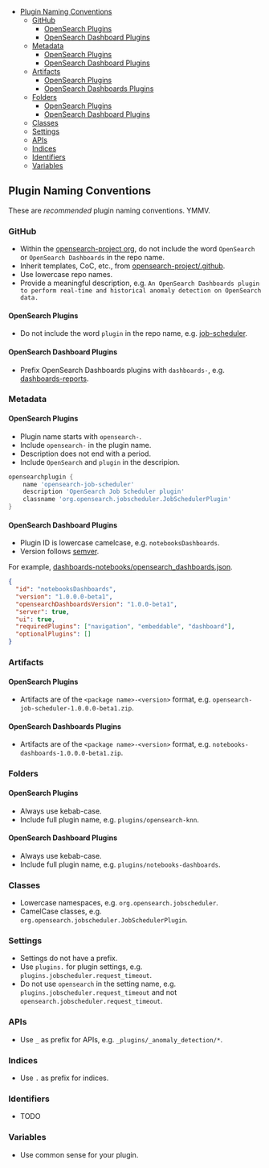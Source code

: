 - [Plugin Naming Conventions](#plugin-naming-conventions)
    - [GitHub](#github)
        - [OpenSearch Plugins](#opensearch-plugins)
        - [OpenSearch Dashboard Plugins](#opensearch-dashboard-plugins)
    - [Metadata](#metadata)
        - [OpenSearch Plugins](#opensearch-plugins)
        - [OpenSearch Dashboard Plugins](#opensearch-dashboard-plugins)
    - [Artifacts](#artifacts)
        - [OpenSearch Plugins](#opensearch-plugins)
        - [OpenSearch Dashboards Plugins](#opensearch-dashboards-plugins)
    - [Folders](#folders)
        - [OpenSearch Plugins](#opensearch-plugins)
        - [OpenSearch Dashboard Plugins](#opensearch-dashboard-plugins)
    - [Classes](#classes)
    - [Settings](#settings)
    - [APIs](#apis)
    - [Indices](#indices)
    - [Identifiers](#identifiers)
    - [Variables](#variables)

## Plugin Naming Conventions

These are _recommended_ plugin naming conventions. YMMV.

### GitHub

- Within the [opensearch-project org](https://github.com/opensearch-project), do not include the word `OpenSearch` or `OpenSearch Dashboards` in the repo name.
- Inherit templates, CoC, etc., from [opensearch-project/.github](https://github.com/opensearch-project/.github).
- Use lowercase repo names.
- Provide a meaningful description, e.g. `An OpenSearch Dashboards plugin to perform real-time and historical anomaly detection on OpenSearch data.`

#### OpenSearch Plugins

- Do not include the word `plugin` in the repo name, e.g. [job-scheduler](https://github.com/opensearch-project/job-scheduler).

#### OpenSearch Dashboard Plugins

- Prefix OpenSearch Dashboards plugins with `dashboards-`, e.g. [dashboards-reports](https://github.com/opensearch-project/dashboards-reports).

### Metadata

#### OpenSearch Plugins

- Plugin name starts with `opensearch-`.
- Include `opensearch-` in the plugin name.
- Description does not end with a period.
- Include `OpenSearch` and `plugin` in the descripion. 

```groovy
opensearchplugin {
    name 'opensearch-job-scheduler'
    description 'OpenSearch Job Scheduler plugin'
    classname 'org.opensearch.jobscheduler.JobSchedulerPlugin'
}
```

#### OpenSearch Dashboard Plugins

- Plugin ID is lowercase camelcase, e.g. `notebooksDashboards`.
- Version follows [semver](https://semver.org/).

For example, [dashboards-notebooks/opensearch_dashboards.json](https://github.com/opensearch-project/dashboards-notebooks/blob/main/dashboards-notebooks/opensearch_dashboards.json).

```json
{
  "id": "notebooksDashboards",
  "version": "1.0.0.0-beta1",
  "opensearchDashboardsVersion": "1.0.0-beta1",
  "server": true,
  "ui": true,
  "requiredPlugins": ["navigation", "embeddable", "dashboard"],
  "optionalPlugins": []
}
```

### Artifacts

#### OpenSearch Plugins

- Artifacts are of the `<package name>-<version>` format, e.g. `opensearch-job-scheduler-1.0.0.0-beta1.zip`.

#### OpenSearch Dashboards Plugins

- Artifacts are of the `<package name>-<version>` format, e.g. `notebooks-dashboards-1.0.0.0-beta1.zip`.

### Folders

#### OpenSearch Plugins

- Always use kebab-case.
- Include full plugin name, e.g. `plugins/opensearch-knn`.

#### OpenSearch Dashboard Plugins

- Always use kebab-case.
- Include full plugin name, e.g. `plugins/notebooks-dashboards`.
### Classes

- Lowercase namespaces, e.g. `org.opensearch.jobscheduler`.
- CamelCase classes, e.g. `org.opensearch.jobscheduler.JobSchedulerPlugin`.

### Settings

- Settings do not have a prefix.
- Use `plugins.` for plugin settings, e.g. `plugins.jobscheduler.request_timeout`.
- Do not use `opensearch` in the setting name, e.g. `plugins.jobscheduler.request_timeout` and not `opensearch.jobscheduler.request_timeout`.

### APIs

- Use `_` as prefix for APIs, e.g. `_plugins/_anomaly_detection/*`.

### Indices

- Use `.` as prefix for indices.

### Identifiers

- TODO

### Variables

- Use common sense for your plugin.
